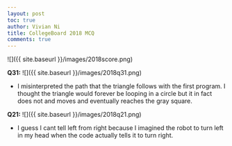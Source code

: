 ```yaml
---
layout: post
toc: true
author: Vivian Ni
title: CollegeBoard 2018 MCQ 
comments: true
---
```

![]({{ site.baseurl }}/images/2018score.png)

**Q31:**
![]({{ site.baseurl }}/images/2018q31.png)
- I misinterpreted the path that the triangle follows with the first program. I thought the triangle would forever be looping in a circle but it in fact does not and moves and eventually reaches the gray square.

**Q21:**
![]({{ site.baseurl }}/images/2018q21.png)
- I guess I cant tell left from right because I imagined the robot to turn left in my head when the code actually tells it to turn right.





